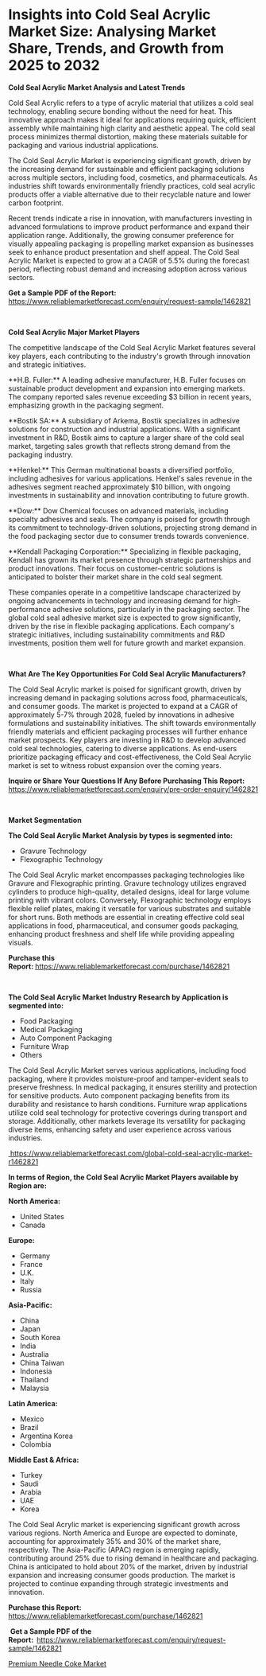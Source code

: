 <p><h1>Insights into Cold Seal Acrylic Market Size: Analysing Market Share, Trends, and Growth from 2025 to 2032</h1></p><p><strong>Cold Seal Acrylic Market Analysis and Latest Trends</strong></p>
<p><p>Cold Seal Acrylic refers to a type of acrylic material that utilizes a cold seal technology, enabling secure bonding without the need for heat. This innovative approach makes it ideal for applications requiring quick, efficient assembly while maintaining high clarity and aesthetic appeal. The cold seal process minimizes thermal distortion, making these materials suitable for packaging and various industrial applications.</p><p>The Cold Seal Acrylic Market is experiencing significant growth, driven by the increasing demand for sustainable and efficient packaging solutions across multiple sectors, including food, cosmetics, and pharmaceuticals. As industries shift towards environmentally friendly practices, cold seal acrylic products offer a viable alternative due to their recyclable nature and lower carbon footprint.</p><p>Recent trends indicate a rise in innovation, with manufacturers investing in advanced formulations to improve product performance and expand their application range. Additionally, the growing consumer preference for visually appealing packaging is propelling market expansion as businesses seek to enhance product presentation and shelf appeal. The Cold Seal Acrylic Market is expected to grow at a CAGR of 5.5% during the forecast period, reflecting robust demand and increasing adoption across various sectors.</p></p>
<p><strong>Get a Sample PDF of the Report:&nbsp;</strong> <a href="https://www.reliablemarketforecast.com/enquiry/request-sample/1462821?utm_campaign=2140&utm_medium=2&utm_source=Github&utm_content=ia&utm_term=03022025&utm_id=cold-seal-acrylic">https://www.reliablemarketforecast.com/enquiry/request-sample/1462821</a></p>
<p>&nbsp;</p>
<p><strong>Cold Seal Acrylic Major Market Players</strong></p>
<p><p>The competitive landscape of the Cold Seal Acrylic Market features several key players, each contributing to the industry's growth through innovation and strategic initiatives.</p><p>**H.B. Fuller:** A leading adhesive manufacturer, H.B. Fuller focuses on sustainable product development and expansion into emerging markets. The company reported sales revenue exceeding $3 billion in recent years, emphasizing growth in the packaging segment.</p><p>**Bostik SA:** A subsidiary of Arkema, Bostik specializes in adhesive solutions for construction and industrial applications. With a significant investment in R&D, Bostik aims to capture a larger share of the cold seal market, targeting sales growth that reflects strong demand from the packaging industry.</p><p>**Henkel:** This German multinational boasts a diversified portfolio, including adhesives for various applications. Henkel's sales revenue in the adhesives segment reached approximately $10 billion, with ongoing investments in sustainability and innovation contributing to future growth.</p><p>**Dow:** Dow Chemical focuses on advanced materials, including specialty adhesives and seals. The company is poised for growth through its commitment to technology-driven solutions, projecting strong demand in the food packaging sector due to consumer trends towards convenience.</p><p>**Kendall Packaging Corporation:** Specializing in flexible packaging, Kendall has grown its market presence through strategic partnerships and product innovations. Their focus on customer-centric solutions is anticipated to bolster their market share in the cold seal segment.</p><p>These companies operate in a competitive landscape characterized by ongoing advancements in technology and increasing demand for high-performance adhesive solutions, particularly in the packaging sector. The global cold seal adhesive market size is expected to grow significantly, driven by the rise in flexible packaging applications. Each company's strategic initiatives, including sustainability commitments and R&D investments, position them well for future growth and market expansion.</p></p>
<p>&nbsp;</p>
<p><strong>What Are The Key Opportunities For Cold Seal Acrylic Manufacturers?</strong></p>
<p><p>The Cold Seal Acrylic market is poised for significant growth, driven by increasing demand in packaging solutions across food, pharmaceuticals, and consumer goods. The market is projected to expand at a CAGR of approximately 5-7% through 2028, fueled by innovations in adhesive formulations and sustainability initiatives. The shift towards environmentally friendly materials and efficient packaging processes will further enhance market prospects. Key players are investing in R&D to develop advanced cold seal technologies, catering to diverse applications. As end-users prioritize packaging efficacy and cost-effectiveness, the Cold Seal Acrylic market is set to witness robust expansion over the coming years.</p></p>
<p><strong>Inquire or Share Your Questions If Any Before Purchasing This Report:</strong> <a href="https://www.reliablemarketforecast.com/enquiry/pre-order-enquiry/1462821?utm_campaign=2140&utm_medium=2&utm_source=Github&utm_content=ia&utm_term=03022025&utm_id=cold-seal-acrylic">https://www.reliablemarketforecast.com/enquiry/pre-order-enquiry/1462821</a></p>
<p>&nbsp;</p>
<p><strong>Market Segmentation</strong></p>
<p><strong>The Cold Seal Acrylic Market Analysis by types is segmented into:</strong></p>
<p><ul><li>Gravure Technology</li><li>Flexographic Technology</li></ul></p>
<p><p>The Cold Seal Acrylic market encompasses packaging technologies like Gravure and Flexographic printing. Gravure technology utilizes engraved cylinders to produce high-quality, detailed designs, ideal for large volume printing with vibrant colors. Conversely, Flexographic technology employs flexible relief plates, making it versatile for various substrates and suitable for short runs. Both methods are essential in creating effective cold seal applications in food, pharmaceutical, and consumer goods packaging, enhancing product freshness and shelf life while providing appealing visuals.</p></p>
<p><strong>Purchase this Report:&nbsp;</strong><a href="https://www.reliablemarketforecast.com/purchase/1462821?utm_campaign=2140&utm_medium=2&utm_source=Github&utm_content=ia&utm_term=03022025&utm_id=cold-seal-acrylic">https://www.reliablemarketforecast.com/purchase/1462821</a></p>
<p>&nbsp;</p>
<p><strong>The Cold Seal Acrylic Market Industry Research by Application is segmented into:</strong></p>
<p><ul><li>Food Packaging</li><li>Medical Packaging</li><li>Auto Component Packaging</li><li>Furniture Wrap</li><li>Others</li></ul></p>
<p><p>The Cold Seal Acrylic Market serves various applications, including food packaging, where it provides moisture-proof and tamper-evident seals to preserve freshness. In medical packaging, it ensures sterility and protection for sensitive products. Auto component packaging benefits from its durability and resistance to harsh conditions. Furniture wrap applications utilize cold seal technology for protective coverings during transport and storage. Additionally, other markets leverage its versatility for packaging diverse items, enhancing safety and user experience across various industries.</p></p>
<p><a href="https://www.reliablemarketforecast.com/global-cold-seal-acrylic-market-r1462821?utm_campaign=2140&utm_medium=2&utm_source=Github&utm_content=ia&utm_term=03022025&utm_id=cold-seal-acrylic">&nbsp;https://www.reliablemarketforecast.com/global-cold-seal-acrylic-market-r1462821</a></p>
<p><strong>In terms of Region, the Cold Seal Acrylic Market Players available by Region are:</strong></p>
<p>
    <p> <strong> North America: </strong>
        <ul>
            <li>United States</li>
            <li>Canada</li>
        </ul>
        </p> 
    <p> <strong> Europe: </strong>
        <ul>
            <li>Germany</li>
            <li>France</li>
            <li>U.K.</li>
            <li>Italy</li>
            <li>Russia</li>
        </ul>
        </p> 
    <p> <strong> Asia-Pacific: </strong>
        <ul>
            <li>China</li>
            <li>Japan</li>
            <li>South Korea</li>
            <li>India</li>
            <li>Australia</li>
            <li>China Taiwan</li>
            <li>Indonesia</li>
            <li>Thailand</li>
            <li>Malaysia</li>
        </ul>
        </p> 
    <p> <strong> Latin America: </strong>
        <ul>
            <li>Mexico</li>
            <li>Brazil</li>
            <li>Argentina Korea</li>
            <li>Colombia</li>
        </ul>
        </p> 
    <p> <strong> Middle East & Africa: </strong>
        <ul>
            <li>Turkey</li>
            <li>Saudi</li>
            <li>Arabia</li>
            <li>UAE</li>
            <li>Korea</li>
        </ul>
    </p>
    </p>
<p><p>The Cold Seal Acrylic market is experiencing significant growth across various regions. North America and Europe are expected to dominate, accounting for approximately 35% and 30% of the market share, respectively. The Asia-Pacific (APAC) region is emerging rapidly, contributing around 25% due to rising demand in healthcare and packaging. China is anticipated to hold about 20% of the market, driven by industrial expansion and increasing consumer goods production. The market is projected to continue expanding through strategic investments and innovation.</p></p>
<p><strong>Purchase this Report: </strong><a href="https://www.reliablemarketforecast.com/purchase/1462821?utm_campaign=2140&utm_medium=2&utm_source=Github&utm_content=ia&utm_term=03022025&utm_id=cold-seal-acrylic">https://www.reliablemarketforecast.com/purchase/1462821</a></p>
<p>&nbsp;<strong>Get a Sample PDF of the Report:&nbsp;&nbsp;</strong><a href="https://www.reliablemarketforecast.com/enquiry/request-sample/1462821?utm_campaign=2140&utm_medium=2&utm_source=Github&utm_content=ia&utm_term=03022025&utm_id=cold-seal-acrylic">https://www.reliablemarketforecast.com/enquiry/request-sample/1462821</a></p>
<p><strong></strong></p>
<p><p><a href="https://github.com/abbislposival/Market-Research-Report-List-1/blob/main/premium-needle-coke-market.md?utm_campaign=2140&utm_medium=2&utm_source=Github&utm_content=ia&utm_term=03022025&utm_id=cold-seal-acrylic">Premium Needle Coke Market</a></p></p>